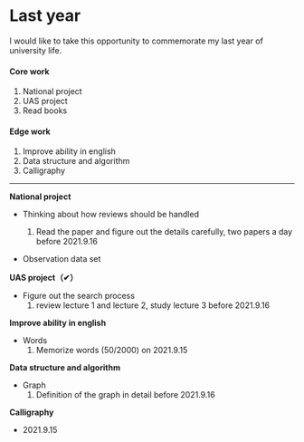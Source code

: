 # Last year
I would like to take this opportunity to commemorate my last year of university life.

#### Core work

1. National project
2. UAS project
3. Read books

#### Edge work

1. Improve ability in english
2. Data structure and algorithm
3. Calligraphy

------

**National project**

- Thinking about how reviews should be handled
  1. Read the paper and figure out the details carefully, two papers a day before 2021.9.16

- Observation data set

**UAS project（✔）**

- Figure out the search process 
  1. review lecture 1 and lecture 2, study lecture 3 before 2021.9.16

**Improve ability in english**

- Words
  1. Memorize words (50/2000) on 2021.9.15

**Data structure and algorithm**

- Graph 
  1. Definition of the graph in detail before 2021.9.16

**Calligraphy**

- 2021.9.15